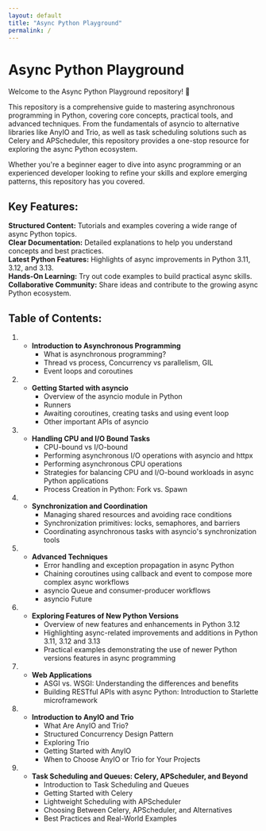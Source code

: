 ```yaml
---
layout: default
title: "Async Python Playground"
permalink: /
---
```


# Async Python Playground

Welcome to the Async Python Playground repository! 🚀

This repository is a comprehensive guide to mastering asynchronous programming in Python,
covering core concepts, practical tools, and advanced techniques.
From the fundamentals of asyncio to alternative libraries like AnyIO and Trio,
as well as task scheduling solutions such as Celery and APScheduler,
this repository provides a one-stop resource for exploring the async Python ecosystem.

Whether you're a beginner eager to dive into async programming
or an experienced developer looking to refine your skills and explore emerging patterns,
this repository has you covered.

## Key Features:

**Structured Content:** Tutorials and examples covering a wide range of async Python topics.<br />
**Clear Documentation:** Detailed explanations to help you understand concepts and best practices.<br />
**Latest Python Features:** Highlights of async improvements in Python 3.11, 3.12, and 3.13.<br />
**Hands-On Learning:** Try out code examples to build practical async skills.<br />
**Collaborative Community:** Share ideas and contribute to the growing async Python ecosystem.<br />

## Table of Contents:

1. * **Introduction to Asynchronous Programming**
     - What is asynchronous programming?
     - Thread vs process, Concurrency vs parallelism, GIL
     - Event loops and coroutines

2. * **Getting Started with asyncio**
     - Overview of the asyncio module in Python
     - Runners
     - Awaiting coroutines, creating tasks and using event loop
     - Other important APIs of asyncio

3. * **Handling CPU and I/O Bound Tasks**
     - CPU-bound vs I/O-bound
     - Performing asynchronous I/O operations with asyncio and httpx
     - Performing asynchronous CPU operations
     - Strategies for balancing CPU and I/O-bound workloads in async Python applications
     - Process Creation in Python: Fork vs. Spawn

4. * **Synchronization and Coordination**
     - Managing shared resources and avoiding race conditions
     - Synchronization primitives: locks, semaphores, and barriers
     - Coordinating asynchronous tasks with asyncio's synchronization tools

5. * **Advanced Techniques**
     - Error handling and exception propagation in async Python
     - Chaining coroutines using callback and event to compose more complex async workflows
     - asyncio Queue and consumer-producer workflows
     - asyncio Future

6. * **Exploring Features of New Python Versions**
     - Overview of new features and enhancements in Python 3.12
     - Highlighting async-related improvements and additions in Python 3.11, 3.12 and 3.13
     - Practical examples demonstrating the use of newer Python versions features in async programming

7.  * **Web Applications**
      - ASGI vs. WSGI: Understanding the differences and benefits
      - Building RESTful APIs with async Python: Introduction to Starlette microframework

8. * **Introduction to AnyIO and Trio**
      - What Are AnyIO and Trio?
      - Structured Concurrency Design Pattern
      - Exploring Trio
      - Getting Started with AnyIO
      - When to Choose AnyIO or Trio for Your Projects

9. * **Task Scheduling and Queues: Celery, APScheduler, and Beyond**
      - Introduction to Task Scheduling and Queues
      - Getting Started with Celery
      - Lightweight Scheduling with APScheduler
      - Choosing Between Celery, APScheduler, and Alternatives
      - Best Practices and Real-World Examples

